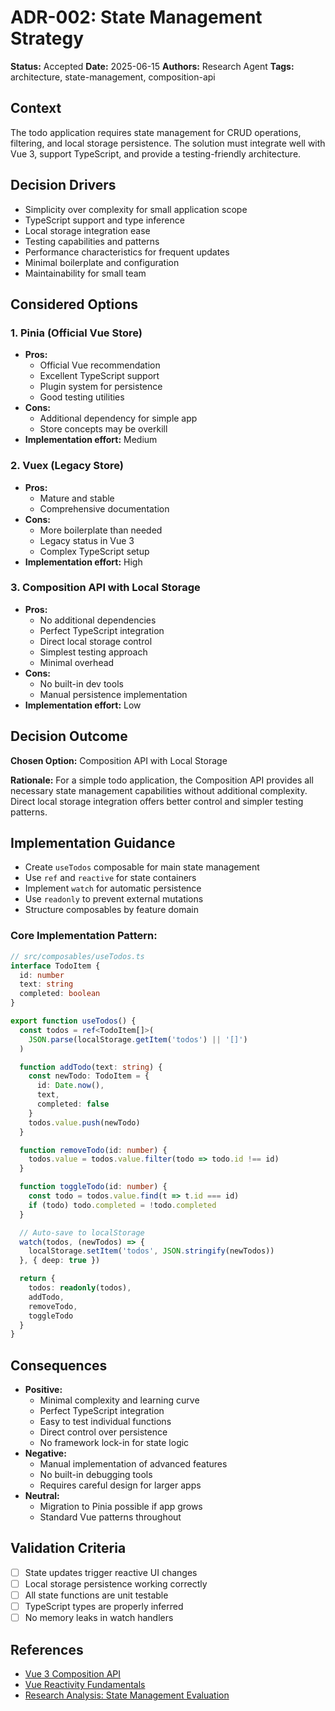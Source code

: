 # ADR-002: State Management Strategy

**Status:** Accepted
**Date:** 2025-06-15
**Authors:** Research Agent
**Tags:** architecture, state-management, composition-api

## Context

The todo application requires state management for CRUD operations, filtering, and local storage persistence. The solution must integrate well with Vue 3, support TypeScript, and provide a testing-friendly architecture.

## Decision Drivers

- Simplicity over complexity for small application scope
- TypeScript support and type inference
- Local storage integration ease
- Testing capabilities and patterns
- Performance characteristics for frequent updates
- Minimal boilerplate and configuration
- Maintainability for small team

## Considered Options

### 1. Pinia (Official Vue Store)
- **Pros:** 
  - Official Vue recommendation
  - Excellent TypeScript support
  - Plugin system for persistence
  - Good testing utilities
- **Cons:** 
  - Additional dependency for simple app
  - Store concepts may be overkill
- **Implementation effort:** Medium

### 2. Vuex (Legacy Store)
- **Pros:** 
  - Mature and stable
  - Comprehensive documentation
- **Cons:** 
  - More boilerplate than needed
  - Legacy status in Vue 3
  - Complex TypeScript setup
- **Implementation effort:** High

### 3. Composition API with Local Storage
- **Pros:** 
  - No additional dependencies
  - Perfect TypeScript integration
  - Direct local storage control
  - Simplest testing approach
  - Minimal overhead
- **Cons:** 
  - No built-in dev tools
  - Manual persistence implementation
- **Implementation effort:** Low

## Decision Outcome

**Chosen Option:** Composition API with Local Storage

**Rationale:** For a simple todo application, the Composition API provides all necessary state management capabilities without additional complexity. Direct local storage integration offers better control and simpler testing patterns.

## Implementation Guidance

- Create `useTodos` composable for main state management
- Use `ref` and `reactive` for state containers
- Implement `watch` for automatic persistence
- Use `readonly` to prevent external mutations
- Structure composables by feature domain

### Core Implementation Pattern:

```typescript
// src/composables/useTodos.ts
interface TodoItem {
  id: number
  text: string
  completed: boolean
}

export function useTodos() {
  const todos = ref<TodoItem[]>(
    JSON.parse(localStorage.getItem('todos') || '[]')
  )

  function addTodo(text: string) {
    const newTodo: TodoItem = {
      id: Date.now(),
      text,
      completed: false
    }
    todos.value.push(newTodo)
  }

  function removeTodo(id: number) {
    todos.value = todos.value.filter(todo => todo.id !== id)
  }

  function toggleTodo(id: number) {
    const todo = todos.value.find(t => t.id === id)
    if (todo) todo.completed = !todo.completed
  }

  // Auto-save to localStorage
  watch(todos, (newTodos) => {
    localStorage.setItem('todos', JSON.stringify(newTodos))
  }, { deep: true })

  return {
    todos: readonly(todos),
    addTodo,
    removeTodo,
    toggleTodo
  }
}
```

## Consequences

- **Positive:** 
  - Minimal complexity and learning curve
  - Perfect TypeScript integration
  - Easy to test individual functions
  - Direct control over persistence
  - No framework lock-in for state logic
- **Negative:** 
  - Manual implementation of advanced features
  - No built-in debugging tools
  - Requires careful design for larger apps
- **Neutral:** 
  - Migration to Pinia possible if app grows
  - Standard Vue patterns throughout

## Validation Criteria

- [ ] State updates trigger reactive UI changes
- [ ] Local storage persistence working correctly
- [ ] All state functions are unit testable
- [ ] TypeScript types are properly inferred
- [ ] No memory leaks in watch handlers

## References

- [Vue 3 Composition API](https://vuejs.org/guide/extras/composition-api-faq.html)
- [Vue Reactivity Fundamentals](https://vuejs.org/guide/essentials/reactivity-fundamentals.html)
- [Research Analysis: State Management Evaluation](../2025-06-15_state-management-evaluation-for-vue-3-todo-applica.md)